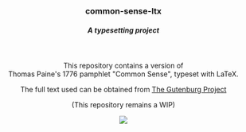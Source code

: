 <div align="center">
  <h3>common-sense-ltx</h3>
  <h5>A typesetting project</h5>
   
  <br/>
  
  This repository contains a version of <br/> Thomas Paine's 1776 pamphlet "Common Sense", typeset with LaTeX.

The full text used can be obtained from [The Gutenburg Project](https://www.gutenberg.org/files/147/147-h/147-h.htm)

(This repository remains a WIP)
  
  <img src="https://user-images.githubusercontent.com/46031748/162599552-88ff6f91-8f96-4ca6-94a4-63ae23d76068.png"/>
  
</div>
